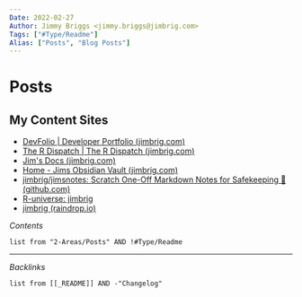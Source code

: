 ```yaml
---
Date: 2022-02-27
Author: Jimmy Briggs <jimmy.briggs@jimbrig.com>
Tags: ["#Type/Readme"]
Alias: ["Posts", "Blog Posts"]
---
```


# Posts

## My Content Sites

- [DevFolio | Developer Portfolio (jimbrig.com)](http://devfolio.jimbrig.com/)
- [The R Dispatch | The R Dispatch (jimbrig.com)](https://therdispatch.jimbrig.com/)
- [Jim's Docs (jimbrig.com)](https://jimsdocs.jimbrig.com/)
- [Home - Jims Obsidian Vault (jimbrig.com)](https://jimsvault.jimbrig.com/)
- [jimbrig/jimsnotes: Scratch One-Off Markdown Notes for Safekeeping 📝 (github.com)](https://github.com/jimbrig/jimsnotes)
- [R-universe: jimbrig](https://jimbrig.r-universe.dev/ui#builds)
- [jimbrig (raindrop.io)](https://raindrop.io/jimbrig)




*Contents*

```dataview
list from "2-Areas/Posts" AND !#Type/Readme
```

***

*Backlinks*

```dataview
list from [[_README]] AND -"Changelog"
```